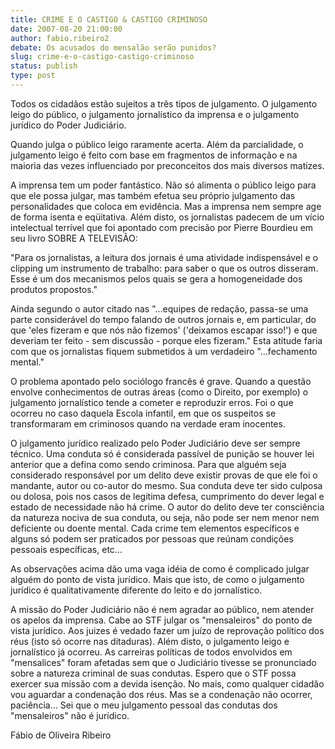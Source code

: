 ```yaml
---
title: CRIME E O CASTIGO & CASTIGO CRIMINOSO
date: 2007-08-20 21:00:00
author: fabio.ribeiro2
debate: Os acusados do mensalão serão punidos?
slug: crime-e-o-castigo-castigo-criminoso
status: publish 
type: post
---
```


  
Todos os cidadãos estão sujeitos a três tipos de julgamento. O julgamento leigo do público, o julgamento jornalístico da imprensa e o julgamento jurídico do Poder Judiciário.  
  
Quando julga o público leigo raramente acerta. Além da parcialidade, o julgamento leigo é feito com base em fragmentos de informação e na maioria das vezes influenciado por preconceitos dos mais diversos matizes.  
  
A imprensa tem um poder fantástico. Não só alimenta o público leigo para que ele possa julgar, mas também efetua seu próprio julgamento das personalidades que coloca em evidência. Mas a imprensa nem sempre age de forma isenta e eqüitativa. Além disto, os jornalistas padecem de um vício intelectual terrível que foi apontado com precisão por Pierre Bourdieu em seu livro SOBRE A TELEVISÃO:  
  
"Para os jornalistas, a leitura dos jornais é uma atividade indispensável e o clipping um instrumento de trabalho: para saber o que os outros disseram. Esse é um dos mecanismos pelos quais se gera a homogeneidade dos produtos propostos."   
  
Ainda segundo o autor citado nas "...equipes de redação, passa-se uma parte considerável do tempo falando de outros jornais e, em particular, do que 'eles fizeram e que nós não fizemos' ('deixamos escapar isso!') e que deveriam ter feito - sem discussão - porque eles fizeram." Esta atitude faria com que os jornalistas fiquem submetidos à um verdadeiro "...fechamento mental."   
  
  
  
O problema apontado pelo sociólogo francês é grave. Quando a questão envolve conhecimentos de outras áreas (como o Direito, por exemplo) o julgamento jornalístico tende a cometer e reproduzir erros. Foi o que ocorreu no caso daquela Escola infantil, em que os suspeitos se transformaram em criminosos quando na verdade eram inocentes.  
  
O julgamento jurídico realizado pelo Poder Judiciário deve ser sempre técnico. Uma conduta só é considerada passível de punição se houver lei anterior que a defina como sendo criminosa. Para que alguém seja considerado responsável por um delito deve existir provas de que ele foi o mandante, autor ou co-autor do mesmo. Sua conduta deve ter sido culposa ou dolosa, pois nos casos de legitima defesa, cumprimento do dever legal e estado de necessidade não há crime. O autor do delito deve ter consciência da natureza nociva de sua conduta, ou seja, não pode ser nem menor nem deficiente ou doente mental. Cada crime tem elementos específicos e alguns só podem ser praticados por pessoas que reúnam condições pessoais específicas, etc...   
  
As observações acima dão uma vaga idéia de como é complicado julgar alguém do ponto de vista jurídico. Mais que isto, de como o julgamento jurídico é qualitativamente diferente do leito e do jornalístico.  
  
A missão do Poder Judiciário não é nem agradar ao público, nem atender os apelos da imprensa. Cabe ao STF julgar os "mensaleiros" do ponto de vista jurídico. Aos juizes é vedado fazer um juízo de reprovação político dos réus (isto só ocorre nas ditaduras). Além disto, o julgamento leigo e jornalístico já ocorreu. As carreiras políticas de todos envolvidos em "mensalices" foram afetadas sem que o Judiciário tivesse se pronunciado sobre a natureza criminal de suas condutas. Espero que o STF possa exercer sua missão com a devida isenção. No mais, como qualquer cidadão vou aguardar a condenação dos réus. Mas se a condenação não ocorrer, paciência... Sei que o meu julgamento pessoal das condutas dos "mensaleiros" não é jurídico.  
  
  
Fábio de Oliveira Ribeiro  



